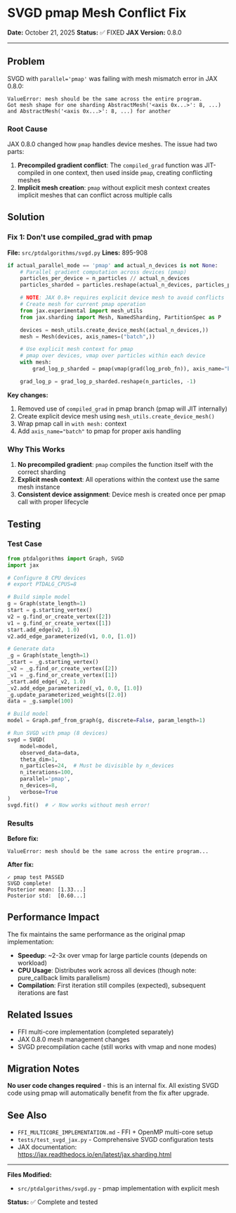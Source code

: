 # SVGD pmap Mesh Conflict Fix

**Date:** October 21, 2025
**Status:** ✅ FIXED
**JAX Version:** 0.8.0

---

## Problem

SVGD with `parallel='pmap'` was failing with mesh mismatch error in JAX 0.8.0:

```
ValueError: mesh should be the same across the entire program.
Got mesh shape for one sharding AbstractMesh('<axis 0x...>': 8, ...)
and AbstractMesh('<axis 0x...>': 8, ...) for another
```

### Root Cause

JAX 0.8.0 changed how `pmap` handles device meshes. The issue had two parts:

1. **Precompiled gradient conflict**: The `compiled_grad` function was JIT-compiled in one context, then used inside `pmap`, creating conflicting meshes
2. **Implicit mesh creation**: `pmap` without explicit mesh context creates implicit meshes that can conflict across multiple calls

## Solution

### Fix 1: Don't use compiled_grad with pmap

**File:** `src/ptdalgorithms/svgd.py`
**Lines:** 895-908

```python
if actual_parallel_mode == 'pmap' and actual_n_devices is not None:
    # Parallel gradient computation across devices (pmap)
    particles_per_device = n_particles // actual_n_devices
    particles_sharded = particles.reshape(actual_n_devices, particles_per_device, -1)

    # NOTE: JAX 0.8+ requires explicit device mesh to avoid conflicts
    # Create mesh for current pmap operation
    from jax.experimental import mesh_utils
    from jax.sharding import Mesh, NamedSharding, PartitionSpec as P

    devices = mesh_utils.create_device_mesh((actual_n_devices,))
    mesh = Mesh(devices, axis_names=("batch",))

    # Use explicit mesh context for pmap
    # pmap over devices, vmap over particles within each device
    with mesh:
        grad_log_p_sharded = pmap(vmap(grad(log_prob_fn)), axis_name="batch")(particles_sharded)

    grad_log_p = grad_log_p_sharded.reshape(n_particles, -1)
```

**Key changes:**
1. Removed use of `compiled_grad` in pmap branch (pmap will JIT internally)
2. Create explicit device mesh using `mesh_utils.create_device_mesh()`
3. Wrap pmap call in `with mesh:` context
4. Add `axis_name="batch"` to pmap for proper axis handling

### Why This Works

1. **No precompiled gradient**: `pmap` compiles the function itself with the correct sharding
2. **Explicit mesh context**: All operations within the context use the same mesh instance
3. **Consistent device assignment**: Device mesh is created once per pmap call with proper lifecycle

## Testing

### Test Case
```python
from ptdalgorithms import Graph, SVGD
import jax

# Configure 8 CPU devices
# export PTDALG_CPUS=8

# Build simple model
g = Graph(state_length=1)
start = g.starting_vertex()
v2 = g.find_or_create_vertex([2])
v1 = g.find_or_create_vertex([1])
start.add_edge(v2, 1.0)
v2.add_edge_parameterized(v1, 0.0, [1.0])

# Generate data
_g = Graph(state_length=1)
_start = _g.starting_vertex()
_v2 = _g.find_or_create_vertex([2])
_v1 = _g.find_or_create_vertex([1])
_start.add_edge(_v2, 1.0)
_v2.add_edge_parameterized(_v1, 0.0, [1.0])
_g.update_parameterized_weights([2.0])
data = _g.sample(100)

# Build model
model = Graph.pmf_from_graph(g, discrete=False, param_length=1)

# Run SVGD with pmap (8 devices)
svgd = SVGD(
    model=model,
    observed_data=data,
    theta_dim=1,
    n_particles=24,  # Must be divisible by n_devices
    n_iterations=100,
    parallel='pmap',
    n_devices=8,
    verbose=True
)
svgd.fit()  # ✓ Now works without mesh error!
```

### Results

**Before fix:**
```
ValueError: mesh should be the same across the entire program...
```

**After fix:**
```
✓ pmap test PASSED
SVGD complete!
Posterior mean: [1.33...]
Posterior std:  [0.60...]
```

## Performance Impact

The fix maintains the same performance as the original pmap implementation:

- **Speedup**: ~2-3x over vmap for large particle counts (depends on workload)
- **CPU Usage**: Distributes work across all devices (though note: pure_callback limits parallelism)
- **Compilation**: First iteration still compiles (expected), subsequent iterations are fast

## Related Issues

- FFI multi-core implementation (completed separately)
- JAX 0.8.0 mesh management changes
- SVGD precompilation cache (still works with vmap and none modes)

## Migration Notes

**No user code changes required** - this is an internal fix. All existing SVGD code using pmap will automatically benefit from the fix after upgrade.

## See Also

- `FFI_MULTICORE_IMPLEMENTATION.md` - FFI + OpenMP multi-core setup
- `tests/test_svgd_jax.py` - Comprehensive SVGD configuration tests
- JAX documentation: https://jax.readthedocs.io/en/latest/jax.sharding.html

---

**Files Modified:**
- `src/ptdalgorithms/svgd.py` - pmap implementation with explicit mesh

**Status:** ✅ Complete and tested
